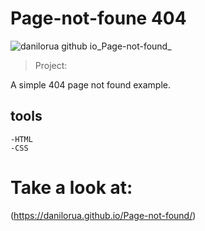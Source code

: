 # Page-not-foune 404

![danilorua github io_Page-not-found_](https://github.com/DaniloRua/Page-not-found/assets/95241639/5e7a915f-1812-40e9-9f67-8cc14c6cd05e)

> Project:

A simple 404 page not found example.
   
## tools

    -HTML
    -CSS
# Take a look at:
(https://danilorua.github.io/Page-not-found/)
